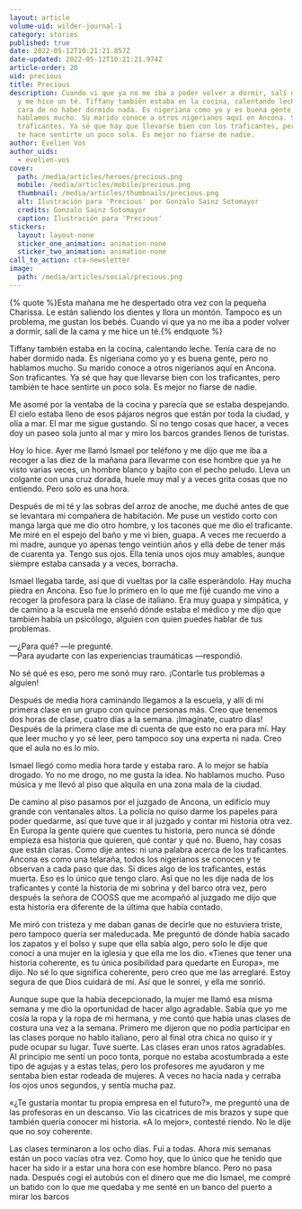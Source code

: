 ```yaml
---
layout: article
volume-uid: wilder-journal-1
category: stories
published: true
date: 2022-05-12T10:21:21.857Z
date-updated: 2022-05-12T10:21:21.974Z
article-order: 20
uid: precious
title: Precious
description: Cuando vi que ya no me iba a poder volver a dormir, salí de la cama
  y me hice un té. Tiffany también estaba en la cocina, calentando leche. Tenía
  cara de no haber dormido nada. Es nigeriana como yo y es buena gente, pero no
  hablamos mucho. Su marido conoce a otros nigerianos aquí en Ancona. Son
  traficantes. Ya sé que hay que llevarse bien con los traficantes, pero también
  te hace sentirte un poco sola. Es mejor no fiarse de nadie.
author: Evelien Vos
author_uids:
  - evelien-vos
cover:
  path: /media/articles/heroes/precious.png
  mobile: /media/articles/mobile/precious.png
  thumbnail: /media/articles/thumbnails/precious.png
  alt: Ilustración para 'Precious' por Gonzalo Sainz Sotomayor
  credits: Gonzalo Sainz Sotomayor
  caption: Ilustración para 'Precious'
stickers:
  layout: layout-none
  sticker_one_animation: animation-none
  sticker_two_animation: animation-none
call_to_action: cta-newsletter
image:
  path: /media/articles/social/precious.png
---
```

{% quote %}Esta mañana me he despertado otra vez con la pequeña Charissa. Le están saliendo los dientes y llora un montón. Tampoco es un problema, me gustan los bebés. Cuando vi que ya no me iba a poder volver a dormir, salí de la cama y me hice un té.{% endquote %}

Tiffany también estaba en la cocina, calentando leche. Tenía cara de no haber dormido nada. Es nigeriana como yo y es buena gente, pero no hablamos mucho. Su marido conoce a otros nigerianos aquí en Ancona. Son traficantes. Ya sé que hay que llevarse bien con los traficantes, pero también te hace sentirte un poco sola. Es mejor no fiarse de nadie.

Me asomé por la ventaba de la cocina y parecía que se estaba despejando. El cielo estaba lleno de esos pájaros negros que están por toda la ciudad, y olía a mar. El mar me sigue gustando. Si no tengo cosas que hacer, a veces doy un paseo sola junto al mar y miro los barcos grandes llenos de turistas.

Hoy lo hice. Ayer me llamó Ismael por teléfono y me dijo que me iba a recoger a las diez de la mañana para llevarme con ese hombre que ya he visto varias veces, un hombre blanco y bajito con el pecho peludo. Lleva un colgante con una cruz dorada, huele muy mal y a veces grita cosas que no entiendo. Pero solo es una hora.

Después de mi té y las sobras del arroz de anoche, me duché antes de que se levantara mi compañera de habitación. Me puse un vestido corto con manga larga que me dio otro hombre, y los tacones que me dio el traficante. Me miré en el espejo del baño y me vi bien, guapa. A veces me recuerdo a mi madre, aunque yo apenas tengo veintiún años y ella debe de tener más de cuarenta ya. Tengo sus ojos. Ella tenía unos ojos muy amables, aunque siempre estaba cansada y a veces, borracha.

Ismael llegaba tarde, así que di vueltas por la calle esperándolo. Hay mucha piedra en Ancona. Eso fue lo primero en lo que me fijé cuando me vino a recoger la profesora para la clase de italiano. Era muy guapa y simpática, y de camino a la escuela me enseñó dónde estaba el médico y me dijo que también había un psicólogo, alguien con quien puedes hablar de tus problemas.

—¿Para qué? —le pregunté.\
—Para ayudarte con las experiencias traumáticas —respondió.

No sé qué es eso, pero me sonó muy raro. ¡Contarle tus problemas a alguien!

Después de media hora caminando llegamos a la escuela, y allí di mi primera clase en un grupo con quince personas más. Creo que tenemos dos horas de clase, cuatro días a la semana. ¡Imagínate, cuatro días! Después de la primera clase me di cuenta de que esto no era para mí. Hay que leer mucho y yo sé leer, pero tampoco soy una experta ni nada. Creo que el aula no es lo mío.

Ismael llegó como media hora tarde y estaba raro. A lo mejor se había drogado. Yo no me drogo, no me gusta la idea. No hablamos mucho. Puso música y me llevó al piso que alquila en una zona mala de la ciudad.

De camino al piso pasamos por el juzgado de Ancona, un edificio muy grande con ventanales altos. La policía no quiso darme los papeles para poder quedarme, así que tuve que ir al juzgado y contar mi historia otra vez. En Europa la gente quiere que cuentes tu historia, pero nunca sé dónde empieza esa historia que quieren, qué contar y qué no. Bueno, hay cosas que están claras. Como dije antes: ni una palabra acerca de los traficantes. Ancona es como una telaraña, todos los nigerianos se conocen y te observan a cada paso que das. Si dices algo de los traficantes, estás muerta. Eso es lo único que tengo claro. Así que no les dije nada de los traficantes y conté la historia de mi sobrina y del barco otra vez, pero después la señora de COOSS que me acompañó al juzgado me dijo que esta historia era diferente de la última que había contado.

Me miró con tristeza y me daban ganas de decirle que no estuviera triste, pero tampoco quería ser maleducada. Me preguntó de dónde había sacado los zapatos y el bolso y supe que ella sabía algo, pero solo le dije que conocí a una mujer en la iglesia y que ella me los dio. «Tienes que tener una historia coherente, es tu única posibilidad para quedarte en Europa», me dijo. No sé lo que significa coherente, pero creo que me las arreglaré. Estoy segura de que Dios cuidará de mí. Así que le sonreí, y ella me sonrió.

Aunque supe que la había decepcionado, la mujer me llamó esa misma semana y me dio la oportunidad de hacer algo agradable. Sabía que yo me cosía la ropa y la ropa de mi hermana, y me contó que había unas clases de costura una vez a la semana. Primero me dijeron que no podía participar en las clases porque no hablo italiano, pero al final otra chica no quiso ir y pude ocupar su lugar. Tuve suerte. Las clases eran unos ratos agradables. Al principio me sentí un poco tonta, porque no estaba acostumbrada a este tipo de agujas y a estas telas, pero los profesores me ayudaron y me sentaba bien estar rodeada de mujeres. A veces no hacía nada y cerraba los ojos unos segundos, y sentía mucha paz.

«¿Te gustaría montar tu propia empresa en el futuro?», me preguntó una de las profesoras en un descanso. Vio las cicatrices de mis brazos y supe que también quería conocer mi historia. «A lo mejor», contesté riendo. No le dije que no soy coherente.

Las clases terminaron a los ocho días. Fui a todas. Ahora mis semanas están un poco vacías otra vez. Como hoy, que lo único que he tenido que hacer ha sido ir a estar una hora con ese hombre blanco. Pero no pasa nada. Después cogí el autobús con el dinero que me dio Ismael, me compré un batido con lo que me quedaba y me senté en un banco del puerto a mirar los barcos
